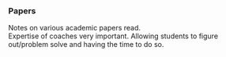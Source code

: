 ### Papers
Notes on various academic papers read. <br>
Expertise of coaches very important.
Allowing students to figure out/problem solve and having the time to do so. 